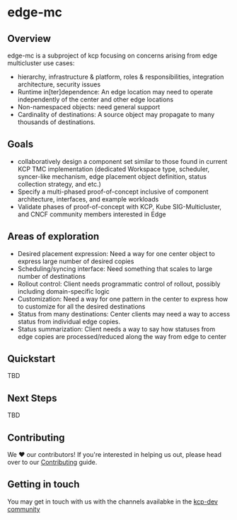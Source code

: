 # edge-mc

## Overview
edge-mc is a subproject of kcp focusing on concerns arising from edge multicluster use cases:

- hierarchy, infrastructure & platform, roles & responsibilities, integration architecture, security issues
- Runtime in[ter]dependence: An edge location may need to operate independently of the center and other edge locations​
- Non-namespaced objects: need general support
- Cardinality of destinations: A source object may propagate to many thousands of destinations. ​ 

## Goals

- collaboratively design a component set similar to those found in current KCP TMC implementation (dedicated Workspace type, scheduler, syncer-like mechanism, edge placement object definition, status collection strategy, and etc.)
- Specify a multi-phased proof-of-concept inclusive of component architecture, interfaces, and example workloads
- Validate phases of proof-of-concept with KCP, Kube SIG-Multicluster, and CNCF community members interested in Edge

## Areas of exploration

- Desired placement expression​: Need a way for one center object to express large number of desired copies​
- Scheduling/syncing interface​: Need something that scales to large number of destinations​
- Rollout control​: Client needs programmatic control of rollout, possibly including domain-specific logic​
- Customization: Need a way for one pattern in the center to express how to customize for all the desired destinations​
- Status from many destinations​: Center clients may need a way to access status from individual edge copies.​
- Status summarization​: Client needs a way to say how statuses from edge copies are processed/reduced along the way from edge to center​

## Quickstart

TBD

## Next Steps

TBD

## Contributing

We ❤️ our contributors! If you're interested in helping us out, please head over to our [Contributing](CONTRIBUTING.md) guide.

## Getting in touch

You may get in touch with us with the channels availabke in the [kcp-dev community](https://github.com/kcp-dev/kcp#getting-in-touch)
